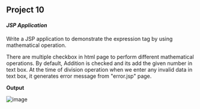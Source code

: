 
## Project 10

#### _JSP Application_


Write a JSP application to demonstrate the expression tag by using mathematical
operation.

There are multiple checkbox in html page to perform different mathematical operations. By
default, Addition is checked and its add the given number in text box. At the time of division
operation when we enter any invalid data in text box, it generates error message
from "error.jsp" page.

**Output**

![image](https://user-images.githubusercontent.com/83420185/169500645-96cd0081-f6c1-49df-82e5-520bb8438e56.png)
